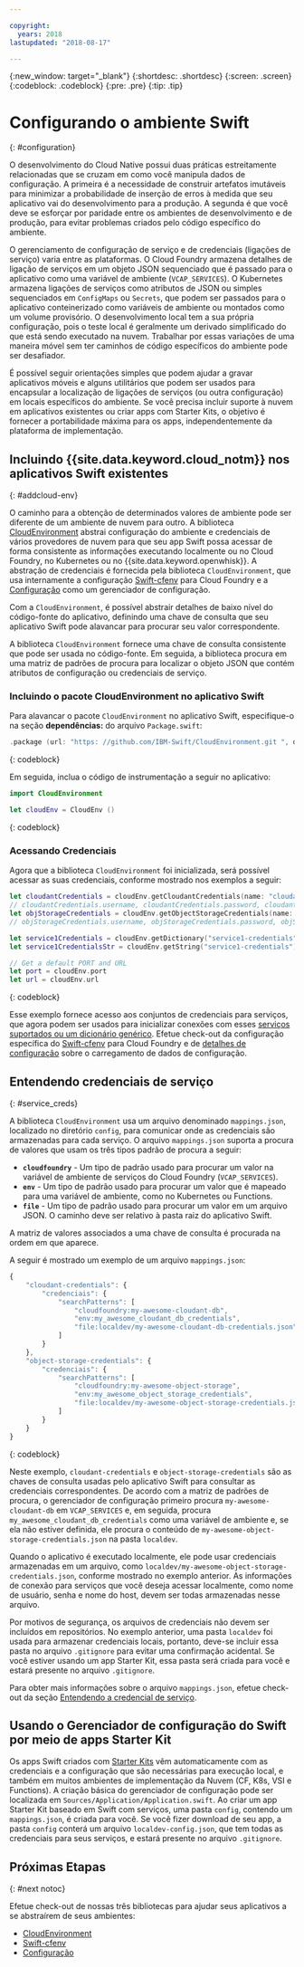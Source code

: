 ```yaml
---

copyright:
  years: 2018
lastupdated: "2018-08-17"

---
```

{:new_window: target="_blank"}
{:shortdesc: .shortdesc}
{:screen: .screen}
{:codeblock: .codeblock}
{:pre: .pre}
{:tip: .tip}

# Configurando o ambiente Swift
{: #configuration}

O desenvolvimento do Cloud Native possui duas práticas estreitamente relacionadas que se cruzam em como você manipula dados de configuração. A primeira é a necessidade de construir artefatos imutáveis para minimizar a probabilidade de inserção de erros à medida que seu aplicativo vai do desenvolvimento para a produção. A segunda é que você deve se esforçar por paridade entre os ambientes de desenvolvimento e de produção, para evitar problemas criados pelo código específico do ambiente. 

O gerenciamento de configuração de serviço e de credenciais (ligações de serviço) varia entre as plataformas. O Cloud Foundry armazena detalhes de ligação de serviços em um objeto JSON sequenciado que é passado para o aplicativo como uma variável de ambiente (`VCAP_SERVICES`). O Kubernetes armazena ligações de serviços como atributos de JSON ou simples sequenciados em `ConfigMaps` ou `Secrets`, que podem ser passados para o aplicativo conteinerizado como variáveis de ambiente ou montados como um volume provisório. O desenvolvimento local tem a sua própria configuração, pois o teste local é geralmente um derivado simplificado do que está sendo executado na nuvem. Trabalhar por essas variações de uma maneira móvel sem ter caminhos de código específicos do ambiente pode ser desafiador.

É possível seguir orientações simples que podem ajudar a gravar aplicativos móveis e alguns utilitários que podem ser usados para encapsular a localização de ligações de serviços (ou outra configuração) em locais específicos do ambiente. Se você precisa incluir suporte à nuvem em aplicativos existentes ou criar apps com Starter Kits, o objetivo é fornecer a portabilidade máxima para os apps, independentemente da plataforma de implementação.

## Incluindo  {{site.data.keyword.cloud_notm}}  nos aplicativos Swift existentes
{: #addcloud-env}

O caminho para a obtenção de determinados valores de ambiente pode ser diferente de um ambiente de nuvem para outro. A biblioteca [CloudEnvironment](https://github.com/IBM-Swift/CloudEnvironment.git) abstrai configuração do ambiente e credenciais de vários provedores de nuvem para que seu app Swift possa acessar de forma consistente as informações executando localmente ou no Cloud Foundry, no Kubernetes ou no {{site.data.keyword.openwhisk}}. A abstração de credenciais é fornecida pela biblioteca `CloudEnvironment`, que usa internamente a configuração [Swift-cfenv](https://github.com/IBM-Swift/Swift-cfenv) para Cloud Foundry e a [Configuração](https://github.com/IBM-Swift/Configuration) como um gerenciador de configuração.

Com a `CloudEnvironment`, é possível abstrair detalhes de baixo nível do código-fonte do aplicativo, definindo uma chave de consulta que seu aplicativo Swift pode alavancar para procurar seu valor correspondente.

A biblioteca `CloudEnvironment` fornece uma chave de consulta consistente que pode ser usada no código-fonte. Em seguida, a biblioteca procura em uma matriz de padrões de procura para localizar o objeto JSON que contém atributos de configuração ou credenciais de serviço. 

### Incluindo o pacote CloudEnvironment no aplicativo Swift
Para alavancar o pacote `CloudEnvironment` no aplicativo Swift, especifique-o na seção **dependências:** do arquivo `Package.swift`:
```swift
.package (url: "https: //github.com/IBM-Swift/CloudEnvironment.git ", de:" 8.0.0 "),
```
{: codeblock}

Em seguida, inclua o código de instrumentação a seguir no aplicativo:
```swift
import CloudEnvironment

let cloudEnv = CloudEnv ()
```
{: codeblock}

### Acessando Credenciais
Agora que a biblioteca `CloudEnvironment` foi inicializada, será possível acessar as suas credenciais, conforme mostrado nos exemplos a seguir:
```swift
let cloudantCredentials = cloudEnv.getCloudantCredentials(name: "cloudant-credentials")
// cloudantCredentials.username, cloudantCredentials.password, cloudantCredentials.url, etc.
let objStorageCredentials = cloudEnv.getObjectStorageCredentials(name: "object-storage-credentials")
// objStorageCredentials.username, objStorageCredentials.password, objStorageCredentials.projectID, etc.

let service1Credentials = cloudEnv.getDictionary("service1-credentials")
let service1CredentialsStr = cloudEnv.getString("service1-credentials")

// Get a default PORT and URL
let port = cloudEnv.port
let url = cloudEnv.url
```
{: codeblock}

Esse exemplo fornece acesso aos conjuntos de credenciais para serviços, que agora podem ser usados para inicializar conexões com esses [serviços suportados ou um dicionário genérico](https://github.com/IBM-Swift/CloudEnvironment#supported-services). Efetue check-out da configuração específica do [Swift-cfenv](https://github.com/IBM-Swift/Swift-cfenv#api) para Cloud Foundry e de [detalhes de configuração](https://github.com/IBM-Swift/Configuration) sobre o carregamento de dados de configuração.

## Entendendo credenciais de serviço
{: #service_creds}

A biblioteca `CloudEnvironment` usa um arquivo denominado `mappings.json`, localizado no diretório `config`, para comunicar onde as credenciais são armazenadas para cada serviço. O arquivo `mappings.json` suporta a procura de valores que usam os três tipos padrão de procura a seguir:
- **`cloudfoundry`** - Um tipo de padrão usado para procurar um valor na variável de ambiente de serviços do Cloud Foundry (`VCAP_SERVICES`).
- **`env`** - Um tipo de padrão usado para procurar um valor que é mapeado para uma variável de ambiente, como no Kubernetes ou Functions.
- **`file`** - Um tipo de padrão usado para procurar um valor em um arquivo JSON. O caminho deve ser relativo à pasta raiz do aplicativo Swift.

A matriz de valores associados a uma chave de consulta é procurada na ordem em que aparece.

A seguir é mostrado um exemplo de um arquivo `mappings.json`:
```javascript
{
    "cloudant-credentials": {
        "credenciais": {
            "searchPatterns": [
                "cloudfoundry:my-awesome-cloudant-db",
                "env:my_awesome_cloudant_db_credentials",
                "file:localdev/my-awesome-cloudant-db-credentials.json"
            ]
        }
    },
    "object-storage-credentials": {
        "credenciais": {
            "searchPatterns": [
                "cloudfoundry:my-awesome-object-storage",
                "env:my_awesome_object_storage_credentials",
                "file:localdev/my-awesome-object-storage-credentials.json"
            ]
        }
    }
}
```
{: codeblock}

Neste exemplo, `cloudant-credentials` e `object-storage-credentials` são as chaves de consulta usadas pelo aplicativo Swift para consultar as credenciais correspondentes. De acordo com a matriz de padrões de procura, o gerenciador de configuração primeiro procura `my-awesome-cloudant-db` em `VCAP_SERVICES` e, em seguida, procura `my_awesome_cloudant_db_credentials` como uma variável de ambiente e, se ela não estiver definida, ele procura o conteúdo de `my-awesome-object-storage-credentials.json` na pasta `localdev`. 

Quando o aplicativo é executado localmente, ele pode usar credenciais armazenadas em um arquivo, como `localdev/my-awesome-object-storage-credentials.json`, conforme mostrado no exemplo anterior. As informações de conexão para serviços que você deseja acessar localmente, como nome de usuário, senha e nome do host, devem ser todas armazenadas nesse arquivo. 

Por motivos de segurança, os arquivos de credenciais não devem ser incluídos em repositórios. No exemplo anterior, uma pasta `localdev` foi usada para armazenar credenciais locais, portanto, deve-se incluir essa pasta no arquivo `.gitignore` para evitar uma confirmação acidental. Se você estiver usando um app Starter Kit, essa pasta será criada para você e estará presente no arquivo `.gitignore`.

Para obter mais informações sobre o arquivo `mappings.json`, efetue check-out da seção [Entendendo a credencial de serviço](configuration.html#service_creds).

## Usando o Gerenciador de configuração do Swift por meio de apps Starter Kit

Os apps Swift criados com [Starter Kits](https://console.bluemix.net/developer/appledevelopment/starter-kits/) vêm automaticamente com as credenciais e a configuração que são necessárias para execução local, e também em muitos ambientes de implementação da Nuvem (CF, K8s, VSI e Functions). A criação básica do gerenciador de configuração pode ser localizada em `Sources/Application/Application.swift`. Ao criar um app Starter Kit baseado em Swift com serviços, uma pasta `config`, contendo um `mappings.json`, é criada para você. Se você fizer download de seu app, a pasta `config` conterá um arquivo `localdev-config.json`, que tem todas as credenciais para seus serviços, e estará presente no arquivo `.gitignore`.

## Próximas Etapas
{: #next notoc}

Efetue check-out de nossas três bibliotecas para ajudar seus aplicativos a se abstraírem de seus ambientes:

* [ CloudEnvironment ](https://github.com/ibm-developer/ibm-cloud-env)
* [ Swift-cfenv ](https://github.com/IBM-Swift/Swift-cfenv)
* [ Configuração ](https://github.com/IBM-Swift/Configuration)
